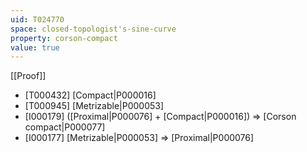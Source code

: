 ```yaml
---
uid: T024770
space: closed-topologist's-sine-curve
property: corson-compact
value: true
---
```

[[Proof]]

* [T000432] [Compact|P000016]
* [T000945] [Metrizable|P000053]
* [I000179] ([Proximal|P000076] + [Compact|P000016]) => [Corson compact|P000077]
* [I000177] [Metrizable|P000053] => [Proximal|P000076]

